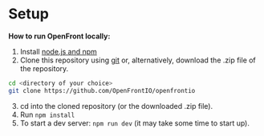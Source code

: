 # Setup

**How to run OpenFront locally:**

1. Install [node.js and npm](https://docs.npmjs.com/downloading-and-installing-node-js-and-npm)
2. Clone this repository using [git](https://git-scm.com/downloads) or, alternatively, download the .zip file of the repository.

```sh
cd <directory of your choice>
git clone https://github.com/OpenFrontIO/openfrontio
```

3. cd into the cloned repository (or the downloaded .zip file).
4. Run `npm install`
5. To start a dev server: `npm run dev` (it may take some time to start up).
